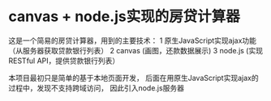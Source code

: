 # canvas + node.js实现的房贷计算器  
这是一个简易的房贷计算器，用到的主要技术：
1 原生JavaScript实现ajax功能 （从服务器获取贷款银行列表）
2 canvas (画图，还款数据展示) 
3 node.js (实现RESTful API，提供贷款银行列表）

本项目最初只是简单的基于本地页面开发，
后面在用原生JavaScript实现ajax的过程中，发现不支持跨域访问，
因此引入node.js服务器





